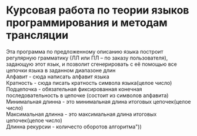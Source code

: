 # Курсовая работа по теории языков программирования и методам трансляции

Эта программа по предложенному описанию языка построит регулярную грамматику (ЛЛ или ПЛ – по заказу пользователя), задающую этот язык, и позволит сгенерировать с её помощью все цепочки языка в заданном диапазоне длин  
Алфавит - сюда написать алфавит языка  
Кратность - сюда писать кратность символа языка(целое число)  
Подцепочка - обязательная фиксированная конечная последовательность в цепочке (состоит из символов алфавита)  
Минимальная длинна - это минимальная длина итоговых цепочек(целое число)  
Максимальная длинна - это максимальная длина итоговых цепочек(целое число)  
Длинна рекурсии - количесто оборотов алгоритма"))
